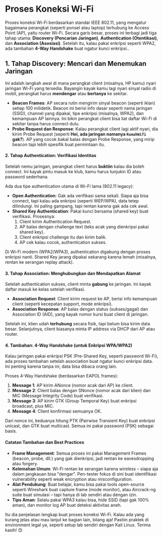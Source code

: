 # Proses Koneksi Wi-Fi

Proses koneksi Wi-Fi berdasarkan standar IEEE 802.11, yang mengatur bagaimana perangkat (seperti ponsel atau laptop) terhubung ke Access Point (AP), yaitu router Wi-Fi. Secara garis besar, proses ini terbagi jadi tiga tahap utama: **Discovery (Pencarian Jaringan)**, **Authentication (Otentikasi)**, dan **Association (Asosiasi)**. Setelah itu, kalau pakai enkripsi seperti WPA2, ada tambahan **4-Way Handshake** buat ngatur kunci enkripsi..

## 1. Tahap Discovery: Mencari dan Menemukan Jaringan

Ini adalah langkah awal di mana perangkat client (misalnya, HP kamu) nyari jaringan Wi-Fi yang tersedia. Bayangin kayak kamu lagi nyari sinyal radio di mobil, perangkat harus **mendengar** atau **bertanya** ke sekitar.
- **Beacon Frames**: AP secara rutin mengirim sinyal beacon (seperti iklan) setiap 100 milidetik. Beacon ini berisi info dasar seperti nama jaringan (SSID), channel yang dipakai, tipe enkripsi (misalnya, WPA2), dan kemampuan AP lainnya. Ini bikin perangkat client bisa liat daftar Wi-Fi di sekitar tanpa harus connect dulu.  
- **Probe Request dan Response**: Kalau perangkat client lagi aktif nyari, dia kirim Probe Request (seperti **Hei, ada jaringan namanya `RumahWifi` gak?**). AP yang cocok bakal balas dengan Probe Response, yang mirip beacon tapi lebih spesifik buat permintaan itu.

#### 2. Tahap Authentication: Verifikasi Identitas

Setelah nemu jaringan, perangkat client harus **buktiin** kalau dia boleh connect. Ini kayak pintu masuk ke klub, kamu harus tunjukin ID atau password sederhana.

Ada dua tipe authentication utama di Wi-Fi lama (802.11 legacy):
- **Open Authentication**: Gak ada verifikasi sama sekali. Siapa aja bisa connect, tapi kalau ada enkripsi (seperti WEP/WPA), data tetep dilindungi. Ini paling gampang, tapi rentan karena gak ada cek awal.
- **Shared Key Authentication**: Pakai kunci bersama (shared key) buat verifikasi. Prosesnya:
  1. Client kirim Authentication Request.
  2. AP balas dengan challenge text (teks acak yang dienkripsi pakai shared key).
  3. Client enkripsi challenge itu dan kirim balik.
  4. AP cek kalau cocok, authentication sukses.

Di Wi-Fi modern (WPA2/WPA3), authentication digabung dengan proses enkripsi nanti. Shared Key jarang dipakai sekarang karena lemah (misalnya, rentan ke serangan replay attack).

#### 3. Tahap Association: Menghubungkan dan Mendapatkan Alamat

Setelah authentication sukses, client minta **gabung** ke jaringan. Ini kayak daftar masuk ke kelas setelah verifikasi.
- **Association Request**: Client kirim request ke AP, berisi info kemampuan client (seperti kecepatan support, mode enkripsi).
- **Association Response**: AP balas dengan status (sukses/gagal) dan Association ID (AID), yang kayak nomor kursi buat client di jaringan.

Setelah ini, klien udah **terhubung** secara fisik, tapi belum bisa kirim data besar. Selanjutnya, client biasanya minta IP address via DHCP dari AP atau router.

#### 4. Tambahan: 4-Way Handshake (untuk Enkripsi WPA/WPA2)

Kalau jaringan pakai enkripsi PSK (Pre-Shared Key, seperti password Wi-Fi), ada proses tambahan setelah association buat ngatur kunci enkripsi data. Ini penting karena tanpa ini, data bisa dibaca orang lain.

Proses 4-Way Handshake (berdasarkan EAPOL frames):
1. **Message 1**: AP kirim ANonce (nomor acak dari AP) ke client.
2. **Message 2**: Client balas dengan SNonce (nomor acak dari klien) dan MIC (Message Integrity Code) buat verifikasi.
3. **Message 3**: AP kirim GTK (Group Temporal Key) buat enkripsi broadcast, plus MIC.
4. **Message 4**: Client konfirmasi semuanya OK.

Dari nonce ini, keduanya hitung PTK (Pairwise Transient Key) buat enkripsi unicast, dan GTK buat multicast. Semua ini pakai password (PSK) sebagai basis.

#### Catatan Tambahan dan Best Practices
- **Frame Management**: Semua proses ini pakai Management Frames (beacon, probe, dll.) yang gak dienkripsi, jadi rentan ke eavesdropping atau forgery.
- **Kelemahan Umum**: Wi-Fi rentan ke serangan karena wireless – siapa aja dalam jangkauan bisa "dengar". Pen-tester fokus di sini buat identifikasi vulnerability seperti weak encryption atau misconfiguration.
- **Alat Pendukung**: Buat belajar, kamu bisa pakai tools open-source seperti Wireshark buat capture frame (mode monitor), atau Aircrack-ng suite buat simulasi – tapi hanya di lab sendiri atau dengan izin.
- **Tips Aman**: Selalu pakai WPA3 kalau bisa, hide SSID (tapi gak 100% aman), dan monitor log AP buat deteksi aktivitas aneh.

Itu dia penjelasan lengkap buat proses koneksi Wi-Fi. Kalau ada yang kurang jelas atau mau lanjut ke bagian lain, bilang aja! Pastiin praktek di environment legal ya, seperti setup lab sendiri dengan Kali Linux. Terima kasih! 😊

